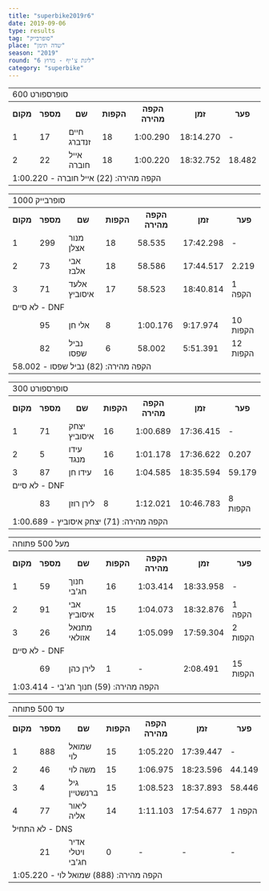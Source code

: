 ```yaml
---
title: "superbike2019r6"
date: 2019-09-06
type: results
tag: "סופרבייק"
place: "שדה תימן"
season: "2019"
round: "ליגת צ'יף - מרוץ 6"
category: "superbike"
---
```


<table class="line_color">
    <tr>
        <td colspan="99" class="title_font">600 סופרספורט</td>
    </tr>
    <tr class="rnkh_bkcolor">
        <th class="rnkh_font">מקום</th>
        <th class="rnkh_font">מספר</th>
        <th class="rnkh_font">שם</th>
        <th class="rnkh_font">הקפות</th>
        <th class="rnkh_font">הקפה מהירה</th>
        <th class="rnkh_font">זמן</th>
        <th class="rnkh_font">פער</th>
    </tr>
    <tr class="rnk_bkcolor OddRow">
        <td class="rnk_font">1</td>
        <td class="rnk_font">17</td>
        <td class="rnk_font">חיים זנדברג</td>
        <td class="rnk_font">18</td>
        <td class="rnk_font">1:00.290</td>
        <td class="rnk_font">18:14.270</td>
        <td class="rnk_font">-</td>
    </tr>
    <tr class="rnk_bkcolor EvenRow">
        <td class="rnk_font">2</td>
        <td class="rnk_font">22</td>
        <td class="rnk_font">אייל חוברה</td>
        <td class="rnk_font">18</td>
        <td class="rnk_font">1:00.220</td>
        <td class="rnk_font">18:32.752</td>
        <td class="rnk_font">18.482</td>
    </tr>
    <tr>
        <td colspan="99" class="comment_font">הקפה מהירה: (22) אייל חוברה - 1:00.220</td>
    </tr>
</table>
<table class="line_color">
    <tr>
        <td colspan="99" class="title_font">סופרבייק 1000</td>
    </tr>
    <tr class="rnkh_bkcolor">
        <th class="rnkh_font">מקום</th>
        <th class="rnkh_font">מספר</th>
        <th class="rnkh_font">שם</th>
        <th class="rnkh_font">הקפות</th>
        <th class="rnkh_font">הקפה מהירה</th>
        <th class="rnkh_font">זמן</th>
        <th class="rnkh_font">פער</th>
    </tr>
    <tr class="rnk_bkcolor OddRow">
        <td class="rnk_font">1</td>
        <td class="rnk_font">299</td>
        <td class="rnk_font">מנור אצלן</td>
        <td class="rnk_font">18</td>
        <td class="rnk_font">58.535</td>
        <td class="rnk_font">17:42.298</td>
        <td class="rnk_font">-</td>
    </tr>
    <tr class="rnk_bkcolor EvenRow">
        <td class="rnk_font">2</td>
        <td class="rnk_font">73</td>
        <td class="rnk_font">אבי אלבז</td>
        <td class="rnk_font">18</td>
        <td class="rnk_font">58.586</td>
        <td class="rnk_font">17:44.517</td>
        <td class="rnk_font">2.219</td>
    </tr>
    <tr class="rnk_bkcolor OddRow">
        <td class="rnk_font">3</td>
        <td class="rnk_font">71</td>
        <td class="rnk_font">אלעד איסוביץ</td>
        <td class="rnk_font">17</td>
        <td class="rnk_font">58.523</td>
        <td class="rnk_font">18:40.814</td>
        <td class="rnk_font">1 הקפה</td>
    </tr>
    <tr>
        <td colspan="99" class="subtitle_font">לא סיים - DNF</td>
    </tr>
    <tr class="rnk_bkcolor EvenRow">
        <td class="rnk_font"></td>
        <td class="rnk_font">95</td>
        <td class="rnk_font">אלי חן</td>
        <td class="rnk_font">8</td>
        <td class="rnk_font">1:00.176</td>
        <td class="rnk_font">9:17.974</td>
        <td class="rnk_font">10 הקפות</td>
    </tr>
    <tr class="rnk_bkcolor OddRow">
        <td class="rnk_font"></td>
        <td class="rnk_font">82</td>
        <td class="rnk_font">נביל שפסו</td>
        <td class="rnk_font">6</td>
        <td class="rnk_font">58.002</td>
        <td class="rnk_font">5:51.391</td>
        <td class="rnk_font">12 הקפות</td>
    </tr>
    <tr>
        <td colspan="99" class="comment_font">הקפה מהירה: (82) נביל שפסו - 58.002</td>
    </tr>
</table>
<table class="line_color">
    <tr>
        <td colspan="99" class="title_font">300 סופרספורט</td>
    </tr>
    <tr class="rnkh_bkcolor">
        <th class="rnkh_font">מקום</th>
        <th class="rnkh_font">מספר</th>
        <th class="rnkh_font">שם</th>
        <th class="rnkh_font">הקפות</th>
        <th class="rnkh_font">הקפה מהירה</th>
        <th class="rnkh_font">זמן</th>
        <th class="rnkh_font">פער</th>
    </tr>
    <tr class="rnk_bkcolor OddRow">
        <td class="rnk_font">1</td>
        <td class="rnk_font">71</td>
        <td class="rnk_font">יצחק איסוביץ</td>
        <td class="rnk_font">16</td>
        <td class="rnk_font">1:00.689</td>
        <td class="rnk_font">17:36.415</td>
        <td class="rnk_font">-</td>
    </tr>
    <tr class="rnk_bkcolor EvenRow">
        <td class="rnk_font">2</td>
        <td class="rnk_font">5</td>
        <td class="rnk_font">עידו מנגד</td>
        <td class="rnk_font">16</td>
        <td class="rnk_font">1:01.178</td>
        <td class="rnk_font">17:36.622</td>
        <td class="rnk_font">0.207</td>
    </tr>
    <tr class="rnk_bkcolor OddRow">
        <td class="rnk_font">3</td>
        <td class="rnk_font">87</td>
        <td class="rnk_font">עידו חן</td>
        <td class="rnk_font">16</td>
        <td class="rnk_font">1:04.585</td>
        <td class="rnk_font">18:35.594</td>
        <td class="rnk_font">59.179</td>
    </tr>
    <tr>
        <td colspan="99" class="subtitle_font">לא סיים - DNF</td>
    </tr>
    <tr class="rnk_bkcolor EvenRow">
        <td class="rnk_font"></td>
        <td class="rnk_font">83</td>
        <td class="rnk_font">לירן רוזן</td>
        <td class="rnk_font">8</td>
        <td class="rnk_font">1:12.021</td>
        <td class="rnk_font">10:46.783</td>
        <td class="rnk_font">8 הקפות</td>
    </tr>
    <tr>
        <td colspan="99" class="comment_font">הקפה מהירה: (71) יצחק איסוביץ - 1:00.689</td>
    </tr>
</table>
<table class="line_color">
    <tr>
        <td colspan="99" class="title_font">מעל 500 פתוחה</td>
    </tr>
    <tr class="rnkh_bkcolor">
        <th class="rnkh_font">מקום</th>
        <th class="rnkh_font">מספר</th>
        <th class="rnkh_font">שם</th>
        <th class="rnkh_font">הקפות</th>
        <th class="rnkh_font">הקפה מהירה</th>
        <th class="rnkh_font">זמן</th>
        <th class="rnkh_font">פער</th>
    </tr>
    <tr class="rnk_bkcolor OddRow">
        <td class="rnk_font">1</td>
        <td class="rnk_font">59</td>
        <td class="rnk_font">חנוך חג'בי</td>
        <td class="rnk_font">16</td>
        <td class="rnk_font">1:03.414</td>
        <td class="rnk_font">18:33.958</td>
        <td class="rnk_font">-</td>
    </tr>
    <tr class="rnk_bkcolor EvenRow">
        <td class="rnk_font">2</td>
        <td class="rnk_font">91</td>
        <td class="rnk_font">אבי איסוביץ</td>
        <td class="rnk_font">15</td>
        <td class="rnk_font">1:04.073</td>
        <td class="rnk_font">18:32.876</td>
        <td class="rnk_font">1 הקפה</td>
    </tr>
    <tr class="rnk_bkcolor OddRow">
        <td class="rnk_font">3</td>
        <td class="rnk_font">26</td>
        <td class="rnk_font">מתנאל אזולאי</td>
        <td class="rnk_font">14</td>
        <td class="rnk_font">1:05.099</td>
        <td class="rnk_font">17:59.304</td>
        <td class="rnk_font">2 הקפות</td>
    </tr>
    <tr>
        <td colspan="99" class="subtitle_font">לא סיים - DNF</td>
    </tr>
    <tr class="rnk_bkcolor EvenRow">
        <td class="rnk_font"></td>
        <td class="rnk_font">69</td>
        <td class="rnk_font">לירן כהן</td>
        <td class="rnk_font">1</td>
        <td class="rnk_font">-</td>
        <td class="rnk_font">2:08.491</td>
        <td class="rnk_font">15 הקפות</td>
    </tr>
    <tr>
        <td colspan="99" class="comment_font">הקפה מהירה: (59) חנוך חג'בי - 1:03.414</td>
    </tr>
</table>
<table class="line_color">
    <tr>
        <td colspan="99" class="title_font">עד 500 פתוחה</td>
    </tr>
    <tr class="rnkh_bkcolor">
        <th class="rnkh_font">מקום</th>
        <th class="rnkh_font">מספר</th>
        <th class="rnkh_font">שם</th>
        <th class="rnkh_font">הקפות</th>
        <th class="rnkh_font">הקפה מהירה</th>
        <th class="rnkh_font">זמן</th>
        <th class="rnkh_font">פער</th>
    </tr>
    <tr class="rnk_bkcolor OddRow">
        <td class="rnk_font">1</td>
        <td class="rnk_font">888</td>
        <td class="rnk_font">שמואל לוי</td>
        <td class="rnk_font">15</td>
        <td class="rnk_font">1:05.220</td>
        <td class="rnk_font">17:39.447</td>
        <td class="rnk_font">-</td>
    </tr>
    <tr class="rnk_bkcolor EvenRow">
        <td class="rnk_font">2</td>
        <td class="rnk_font">46</td>
        <td class="rnk_font">משה לוי</td>
        <td class="rnk_font">15</td>
        <td class="rnk_font">1:06.975</td>
        <td class="rnk_font">18:23.596</td>
        <td class="rnk_font">44.149</td>
    </tr>
    <tr class="rnk_bkcolor OddRow">
        <td class="rnk_font">3</td>
        <td class="rnk_font">4</td>
        <td class="rnk_font">גיל ברנשטיין</td>
        <td class="rnk_font">15</td>
        <td class="rnk_font">1:08.523</td>
        <td class="rnk_font">18:37.893</td>
        <td class="rnk_font">58.446</td>
    </tr>
    <tr class="rnk_bkcolor EvenRow">
        <td class="rnk_font">4</td>
        <td class="rnk_font">77</td>
        <td class="rnk_font">ליאור אליה</td>
        <td class="rnk_font">14</td>
        <td class="rnk_font">1:11.103</td>
        <td class="rnk_font">17:54.677</td>
        <td class="rnk_font">1 הקפה</td>
    </tr>
    <tr>
        <td colspan="99" class="subtitle_font">לא התחיל - DNS</td>
    </tr>
    <tr class="rnk_bkcolor OddRow">
        <td class="rnk_font"></td>
        <td class="rnk_font">21</td>
        <td class="rnk_font">אדיר ויטלי חג'בי</td>
        <td class="rnk_font">0</td>
        <td class="rnk_font">-</td>
        <td class="rnk_font">-</td>
        <td class="rnk_font">-</td>
    </tr>
    <tr>
        <td colspan="99" class="comment_font">הקפה מהירה: (888) שמואל לוי - 1:05.220</td>
    </tr>
</table>
